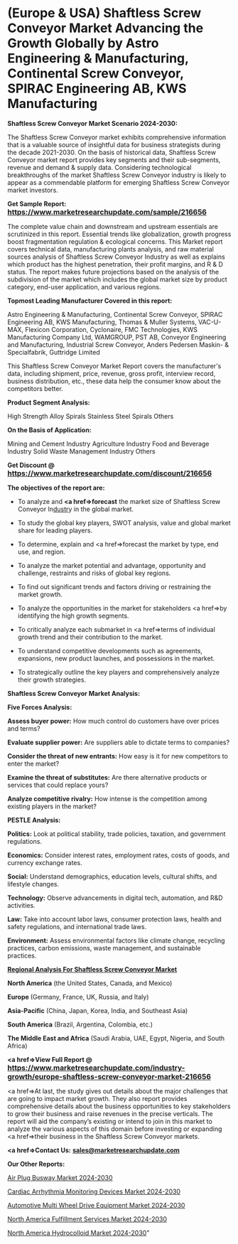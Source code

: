 # (Europe & USA) Shaftless Screw Conveyor Market Advancing the Growth Globally by Astro Engineering & Manufacturing, Continental Screw Conveyor, SPIRAC Engineering AB, KWS Manufacturing

<strong>Shaftless Screw Conveyor Market Scenario 2024-2030:</strong>

The Shaftless Screw Conveyor market exhibits comprehensive information that is a valuable source of insightful data for business strategists during the decade 2021-2030. On the basis of historical data, Shaftless Screw Conveyor market report provides key segments and their sub-segments, revenue and demand &amp; supply data. Considering technological breakthroughs of the market Shaftless Screw Conveyor industry is likely to appear as a commendable platform for emerging Shaftless Screw Conveyor market investors.

<strong>Get Sample Report: <a href=https://www.marketresearchupdate.com/sample/216656><font size=3 color=#0000ff>https://www.marketresearchupdate.com/sample/216656</font></a></strong>

The complete value chain and downstream and upstream essentials are scrutinized in this report. Essential trends like globalization, growth progress boost fragmentation regulation &amp; ecological concerns. This Market report covers technical data, manufacturing plants analysis, and raw material sources analysis of Shaftless Screw Conveyor Industry as well as explains which product has the highest penetration, their profit margins, and R & D status. The report makes future projections based on the analysis of the subdivision of the market which includes the global market size by product category, end-user application, and various regions.

<strong>Topmost Leading Manufacturer Covered in this report:</strong>

Astro Engineering & Manufacturing, Continental Screw Conveyor, SPIRAC Engineering AB, KWS Manufacturing, Thomas & Muller Systems, VAC-U-MAX, Flexicon Corporation, Cyclonaire, FMC Technologies, KWS Manufacturing Company Ltd, WAMGROUP, PST AB, Conveyor Engineering and Manufacturing, Industrial Screw Conveyor, Anders Pedersen Maskin- & Specialfabrik, Guttridge Limited

This Shaftless Screw Conveyor Market Report covers the manufacturer's data, including shipment, price, revenue, gross profit, interview record, business distribution, etc., these data help the consumer know about the competitors better.

<strong>Product Segment Analysis: </strong>

High Strength Alloy Spirals
Stainless Steel Spirals
Others

<strong>On the Basis of Application:</strong>

Mining and Cement Industry
Agriculture Industry
Food and Beverage Industry
Solid Waste Management Industry
Others

<strong>Get Discount @ <a href=https://www.marketresearchupdate.com/discount/216656><font size=3 color=#0000ff>https://www.marketresearchupdate.com/discount/216656</font></a></strong>

<strong><b>The objectives of the report are:</b></strong>

- To analyze and <strong><a href=><strong>forecast</strong></a></strong> the market size of Shaftless Screw Conveyor In<a href=ASDF991299>dustr</a>y in the global market.

- To study the global key players, SWOT analysis, value and global market share for leading players.

- To determine, explain and <a href=>forecast</a> the market by type, end use, and region.

- To analyze the market potential and advantage, opportunity and challenge, restraints and risks of global key regions.

- To find out significant trends and factors driving or restraining the market growth.

- To analyze the opportunities in the market for stakeholders <a href=>by</a> identifying the high growth segments.

- To critically analyze each submarket in <a href=>terms</a> of individual growth trend and their contribution to the market.

- To understand competitive developments such as agreements, expansions, new product launches, and possessions in the market.

- To strategically outline the key players and comprehensively analyze their growth strategies.

<strong>Shaftless Screw Conveyor Market Analysis:</strong>

<strong>Five Forces Analysis:</strong>

<strong>Assess buyer power:</strong> How much control do customers have over prices and terms?

<strong>Evaluate supplier power:</strong> Are suppliers able to dictate terms to companies?

<strong>Consider the threat of new entrants:</strong> How easy is it for new competitors to enter the market?

<strong>Examine the threat of substitutes:</strong> Are there alternative products or services that could replace yours?

<strong>Analyze competitive rivalry:</strong> How intense is the competition among existing players in the market?

<strong>PESTLE Analysis:</strong>

<strong>Politics:</strong> Look at political stability, trade policies, taxation, and government regulations.

<strong>Economics:</strong> Consider interest rates, employment rates, costs of goods, and currency exchange rates.

<strong>Social:</strong> Understand demographics, education levels, cultural shifts, and lifestyle changes.

<strong>Technology:</strong> Observe advancements in digital tech, automation, and R&D activities.

<strong>Law:</strong> Take into account labor laws, consumer protection laws, health and safety regulations, and international trade laws.

<strong>Environment:</strong> Assess environmental factors like climate change, recycling practices, carbon emissions, waste management, and sustainable practices.

<strong><u><b>Regional Analysis For Shaftless Screw Conveyor Market</b></u></strong>

<strong><b>North America</b></strong> (the United States, Canada, and Mexico)

<strong><b>Europe </b></strong>(Germany, France, UK, Russia, and Italy)

<strong><b>Asia-Pacific</b></strong> (China, Japan, Korea, India, and Southeast Asia)

<strong><b>South America</b></strong> (Brazil, Argentina, Colombia, etc.)

<strong><b>The Middle East and Africa</b></strong> (Saudi Arabia, UAE, Egypt, Nigeria, and South Africa)

<strong><a href=>View Full Report</a> @ <a href=https://www.marketresearchupdate.com/industry-growth/europe-shaftless-screw-conveyor-market-216656><font size=3 color=#0000ff>https://www.marketresearchupdate.com/industry-growth/europe-shaftless-screw-conveyor-market-216656</font></a></strong>

<a href=>At last,</a> the study gives out details about the major challenges that are going to impact market growth. They also report provides comprehensive details about the business opportunities to key stakeholders to grow their business and raise revenues in the precise verticals. The report will aid the company’s existing or intend to join in this market to analyze the various aspects of this domain before investing or expanding <a href=>their</a> business in the Shaftless Screw Conveyor markets.

<strong><a href=>Contact Us:</a></strong>
<strong>sales@marketresearchupdate.com</strong>

<strong>Our Other Reports:</strong>

<a href=https://www.linkedin.com/pulse/air-plug-busway-market-latest-report-outstanding>Air Plug Busway Market 2024-2030</a>

<a href=https://www.linkedin.com/pulse/cardiac-arrhythmia-monitoring-devices-market-3f>Cardiac Arrhythmia Monitoring Devices Market 2024-2030</a>

<a href=https://www.linkedin.com/pulse/automotive-multi-wheel-drive-equipment-market-1f>Automotive Multi Wheel Drive Equipment Market 2024-2030</a>

<a href=https://www.linkedin.com/pulse/north-america-fulfillment-services-market-trends-h4ulf/>North America Fulfillment Services Market 2024-2030</a>

<a href=https://www.linkedin.com/pulse/north-america-hydrocolloid-market-2023-cribc/>North America Hydrocolloid Market 2024-2030</a>"
